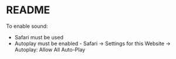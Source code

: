 # README

To enable sound:
 - Safari must be used
 - Autoplay must be enabled - Safari -> Settings for this Website -> Autoplay: Allow All Auto-Play

